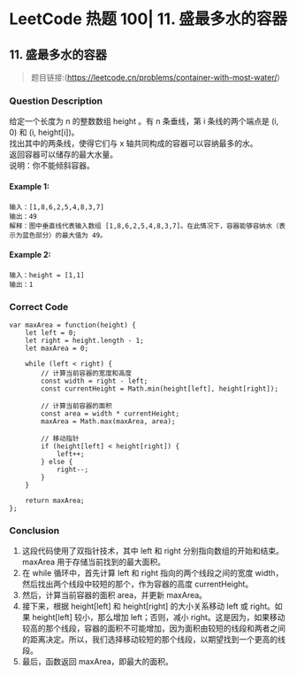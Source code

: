 # LeetCode 热题 100| 11. 盛最多水的容器

## 11. 盛最多水的容器
> 题目链接:(https://leetcode.cn/problems/container-with-most-water/)

### Question Description
给定一个长度为 n 的整数数组 height 。有 n 条垂线，第 i 条线的两个端点是 (i, 0) 和 (i, height[i])。<br>
找出其中的两条线，使得它们与 x 轴共同构成的容器可以容纳最多的水。<br>
返回容器可以储存的最大水量。<br>
说明：你不能倾斜容器。

#### Example 1:
```
输入：[1,8,6,2,5,4,8,3,7]
输出：49 
解释：图中垂直线代表输入数组 [1,8,6,2,5,4,8,3,7]。在此情况下，容器能够容纳水（表示为蓝色部分）的最大值为 49。
```
#### Example 2:
```
输入：height = [1,1]
输出：1
```
 
### Correct Code
```
var maxArea = function(height) {
    let left = 0;
    let right = height.length - 1;
    let maxArea = 0;

    while (left < right) {
        // 计算当前容器的宽度和高度
        const width = right - left;
        const currentHeight = Math.min(height[left], height[right]);

        // 计算当前容器的面积
        const area = width * currentHeight;
        maxArea = Math.max(maxArea, area);

        // 移动指针
        if (height[left] < height[right]) {
            left++;
        } else {
            right--;
        }
    }

    return maxArea;
};
```
### Conclusion
1. 这段代码使用了双指针技术，其中 left 和 right 分别指向数组的开始和结束。maxArea 用于存储当前找到的最大面积。
2. 在 while 循环中，首先计算 left 和 right 指向的两个线段之间的宽度 width，然后找出两个线段中较短的那个，作为容器的高度 currentHeight。
3. 然后，计算当前容器的面积 area，并更新 maxArea。
4. 接下来，根据 height[left] 和 height[right] 的大小关系移动 left 或 right。如果 height[left] 较小，那么增加 left；否则，减小 right。这是因为，如果移动较高的那个线段，容器的面积不可能增加，因为面积由较短的线段和两者之间的距离决定。所以，我们选择移动较短的那个线段，以期望找到一个更高的线段。
5. 最后，函数返回 maxArea，即最大的面积。
